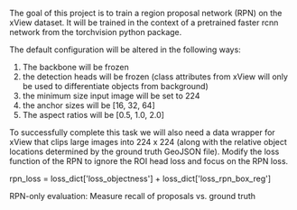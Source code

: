 The goal of this project is to train a region proposal network (RPN) on the xView dataset. It will be trained in the context of a pretrained faster rcnn network from the torchvision python package. 

The default configuration will be altered in the following ways:
1. The backbone will be frozen
2. the detection heads will be frozen (class attributes from xView will only be used to differentiate objects from background)
3. the minimum size input image will be set to 224 
4. the anchor sizes will be [16, 32, 64]
5. The aspect ratios will be [0.5, 1.0, 2.0]

To successfully complete this task we will also need a data wrapper for xView that clips large images into 224 x 224 (along with the relative object locations determined by the ground truth GeoJSON file). Modify the loss function of the RPN to ignore the ROI head loss and focus on the RPN loss.

rpn_loss = loss_dict['loss_objectness'] + loss_dict['loss_rpn_box_reg']

RPN-only evaluation: Measure recall of proposals vs. ground truth



